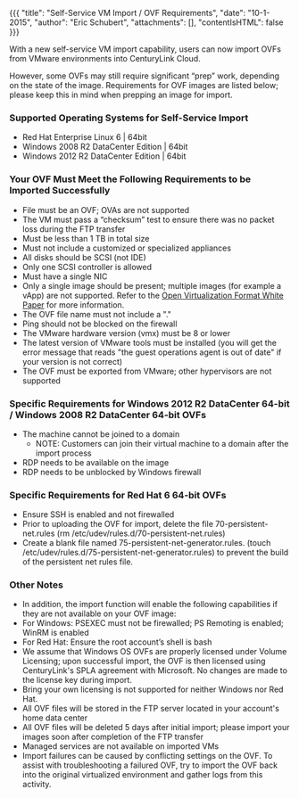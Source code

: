 {{{
  "title": "Self-Service VM Import / OVF Requirements",
  "date": "10-1-2015",
  "author": "Eric Schubert",
  "attachments": [],
  "contentIsHTML": false
}}}


With a new self-service VM import capability, users can now import OVFs from VMware environments into CenturyLink Cloud.

However, some OVFs may still require significant “prep” work, depending on the state of the image.  Requirements for OVF images are listed below; please keep this in mind when prepping an image for import.

### Supported Operating Systems for Self-Service Import
* Red Hat Enterprise Linux 6 | 64bit
* Windows 2008 R2 DataCenter Edition | 64bit
* Windows 2012 R2 DataCenter Edition | 64bit

### Your OVF Must Meet the Following Requirements to be Imported Successfully
* File must be an OVF; OVAs are not supported
* The VM must pass a “checksum” test to ensure there was no packet loss during the FTP transfer
* Must be less than 1 TB in total size
* Must not include a customized or specialized appliances
* All disks should be SCSI (not IDE)
* Only one SCSI controller is allowed
* Must have a single NIC
* Only a single image should be present; multiple images (for example a vApp) are not supported.  Refer to the [Open Virtualization Format White Paper](http://www.dmtf.org/sites/default/files/standards/documents/DSP2017_2.0.0.pdf) for more information.
* The OVF file name must not include a "."
* Ping should not be blocked on the firewall
* The VMware hardware version (vmx) must be 8 or lower
* The latest version of VMware tools must be installed (you will get the error message that reads "the guest operations agent is out of date" if your version is not correct)
* The OVF must be exported from VMware; other hypervisors are not supported

### Specific Requirements for Windows 2012 R2 DataCenter 64-bit / Windows 2008 R2 DataCenter 64-bit OVFs
* The machine cannot be joined to a domain
  * NOTE: Customers can join their virtual machine to a domain after the import process
* RDP needs to be available on the image
* RDP needs to be unblocked by Windows firewall

### Specific Requirements for Red Hat 6 64-bit OVFs
* Ensure SSH is enabled and not firewalled
* Prior to uploading the OVF for import, delete the file 70-persistent-net.rules (rm /etc/udev/rules.d/70-persistent-net.rules)
* Create a blank file named 75-persistent-net-generator.rules. (touch /etc/udev/rules.d/75-persistent-net-generator.rules) to prevent the build of the persistent net rules file.

### Other Notes
* In addition, the import function will enable the following capabilities if they are not available on your OVF image:
* For Windows: PSEXEC must not be firewalled; PS Remoting is enabled; WinRM is enabled
* For Red Hat: Ensure the root account’s shell is bash
* We assume that Windows OS OVFs are properly licensed under Volume Licensing; upon successful import, the OVF is then licensed using CenturyLink's SPLA agreement with Microsoft. No changes are made to the license key during import.
* Bring your own licensing is not supported for neither Windows nor Red Hat.
* All OVF files will be stored in the FTP server located in your account's home data center
* All OVF files will be deleted 5 days after initial import; please import your images soon after completion of the FTP transfer
* Managed services are not available on imported VMs
* Import failures can be caused by conflicting settings on the OVF. To assist with troubleshooting a failured OVF, try to import the OVF back into the original virtualized environment and gather logs from this activity.

